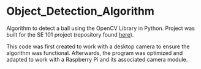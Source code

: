 # Object_Detection_Algorithm

Algorithm to detect a ball using the OpenCV Library in Python. Project was built for the SE 101 project (repository found [here](https://github.com/Pop0097/Object_Detection_Algorithm)). 

This code was first created to work with a desktop camera to ensure the algorithm was functional. Afterwards, the program was optimized and adapted to work with a Raspberry Pi and its associated camera module. 

